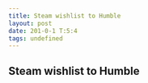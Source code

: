 ```yaml
---
title: Steam wishlist to Humble
layout: post
date: 201-0-1 T:5:4
tags: undefined
---
```

## Steam wishlist to Humble

